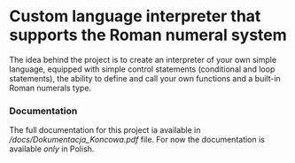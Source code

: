 # Custom language interpreter that supports the Roman numeral system
The idea behind the project is to create an interpreter of your own simple language, equipped with simple control statements (conditional and loop statements), the ability to define and call your own functions and a built-in Roman numerals type.

### Documentation
The full documentation for this project ia available in */docs/Dokumentacja_Koncowa.pdf* file. 
For now the documentation is available *only* in Polish.
